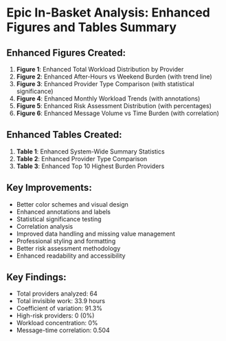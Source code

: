 # Epic In-Basket Analysis: Enhanced Figures and Tables Summary

## Enhanced Figures Created:
1. **Figure 1**: Enhanced Total Workload Distribution by Provider
2. **Figure 2**: Enhanced After-Hours vs Weekend Burden (with trend line)
3. **Figure 3**: Enhanced Provider Type Comparison (with statistical significance)
4. **Figure 4**: Enhanced Monthly Workload Trends (with annotations)
5. **Figure 5**: Enhanced Risk Assessment Distribution (with percentages)
6. **Figure 6**: Enhanced Message Volume vs Time Burden (with correlation)

## Enhanced Tables Created:
1. **Table 1**: Enhanced System-Wide Summary Statistics
2. **Table 2**: Enhanced Provider Type Comparison
3. **Table 3**: Enhanced Top 10 Highest Burden Providers

## Key Improvements:
- Better color schemes and visual design
- Enhanced annotations and labels
- Statistical significance testing
- Correlation analysis
- Improved data handling and missing value management
- Professional styling and formatting
- Better risk assessment methodology
- Enhanced readability and accessibility

## Key Findings:
- Total providers analyzed: 64
- Total invisible work: 33.9 hours
- Coefficient of variation: 91.3%
- High-risk providers: 0 (0%)
- Workload concentration: 0%
- Message-time correlation: 0.504

